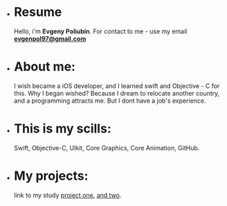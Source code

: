   
 - # Resume
  
   Hello, i'm **Evgeny Poliubin**. For contact to me - use my email **evgenpol97@gmail.com**

- # About me:
  I wish became a iOS developer, and I learned swift and Objective - C for this.
  Why I began wished? Because I dream to relocate another country, and a programming attracts me. But I dont have a job's experience.
  
- # This is my scills: 
  Swift, Objective-C, UIkit, Core Graphics, Core Animation, GitHub.
  
- # My projects:
  link to my study [project one](https://github.com/EvgenPol/RSLoginScreen), [and two](https://github.com/EvgenPol/RSSchool_T8).
  

